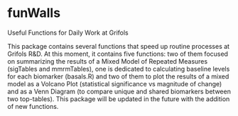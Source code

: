 # funWalls
Useful Functions for Daily Work at Grifols

This package contains several functions that speed up routine processes at Grifols R&D. At this moment, it contains five functions: two of them focused on summarizing the results of a Mixed Model of Repeated Measures (sigTables and mmrmTables), one is dedicated to calculating baseline levels for each biomarker (basals.R) and two of them to plot the results of a mixed model as a Volcano Plot (statistical significance vs magnitude of change) and as a Venn Diagram (to compare unique and shared biomarkers between two top-tables). This package will be updated in the future with the addition of new functions.
